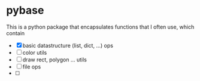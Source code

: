 # pybase

This is a python package that encapsulates functions that  I often use, which contain

* [X] basic datastructure (list, dict, ...) ops
* [ ] color utils
* [ ] draw rect, polygon ... utils
* [ ] file ops
* [ ] 

